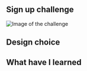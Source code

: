 ## Sign up challenge

![Image of the challenge](https://github.com/Dayan-Zhanchi/100-UI-Challenge/blob/master/%23001%20-%20Sign%20up/Challenge%20instructions.png)

## Design choice


## What have I learned

